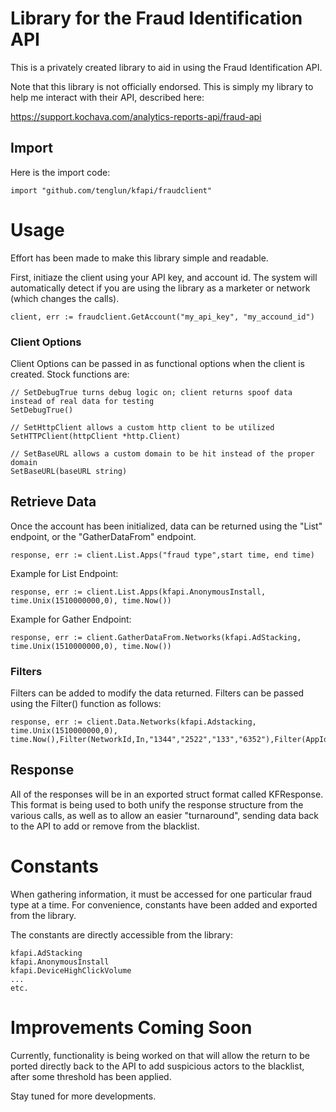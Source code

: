 # Library for the Fraud Identification API

This is a privately created library to aid in using the Fraud Identification API.

Note that this library is not officially endorsed.
This is simply my library to help me interact with their API, described here:

https://support.kochava.com/analytics-reports-api/fraud-api

## Import

Here is the import code:

```golang
import "github.com/tenglun/kfapi/fraudclient"
```

# Usage

Effort has been made to make this library simple and readable.

First, initiaze the client using your API key, and account id. The system will automatically detect if you are using the library
as a marketer or network (which changes the calls).

```golang
client, err := fraudclient.GetAccount("my_api_key", "my_accound_id")
```

### Client Options
Client Options can be passed in as functional options when the client is created. Stock functions are:
```golang
// SetDebugTrue turns debug logic on; client returns spoof data instead of real data for testing
SetDebugTrue()

// SetHttpClient allows a custom http client to be utilized
SetHTTPClient(httpClient *http.Client)

// SetBaseURL allows a custom domain to be hit instead of the proper domain
SetBaseURL(baseURL string)
```

## Retrieve Data

Once the account has been initialized, data can be returned using the "List" endpoint, or the "GatherDataFrom" endpoint.

```golang
response, err := client.List.Apps("fraud type",start time, end time)
```

Example for List Endpoint:
```golang
response, err := client.List.Apps(kfapi.AnonymousInstall, time.Unix(1510000000,0), time.Now())
```

Example for Gather Endpoint:
```golang
response, err := client.GatherDataFrom.Networks(kfapi.AdStacking, time.Unix(1510000000,0), time.Now())
```

### Filters

Filters can be added to modify the data returned. Filters can be passed using the Filter() function
as follows:
```golang
response, err := client.Data.Networks(kfapi.Adstacking, time.Unix(1510000000,0), time.Now(),Filter(NetworkId,In,"1344","2522","133","6352"),Filter(AppId,In,"5667"))
```

## Response

All of the responses will be in an exported struct format called KFResponse. This format is being used to both unify the response
structure from the various calls, as well as to allow an easier "turnaround", sending data back to the API to add or remove from the blacklist.

# Constants

When gathering information,
it must be accessed for one particular fraud type at a time. For convenience, constants have been added and exported from the library.

The constants are directly accessible from the library:
```golang
kfapi.AdStacking
kfapi.AnonymousInstall
kfapi.DeviceHighClickVolume
...
etc.
```

# Improvements Coming Soon

Currently, functionality is being worked on that will allow the return to be ported directly back to the API to add suspicious actors to the
blacklist, after some threshold has been applied.

Stay tuned for more developments.
